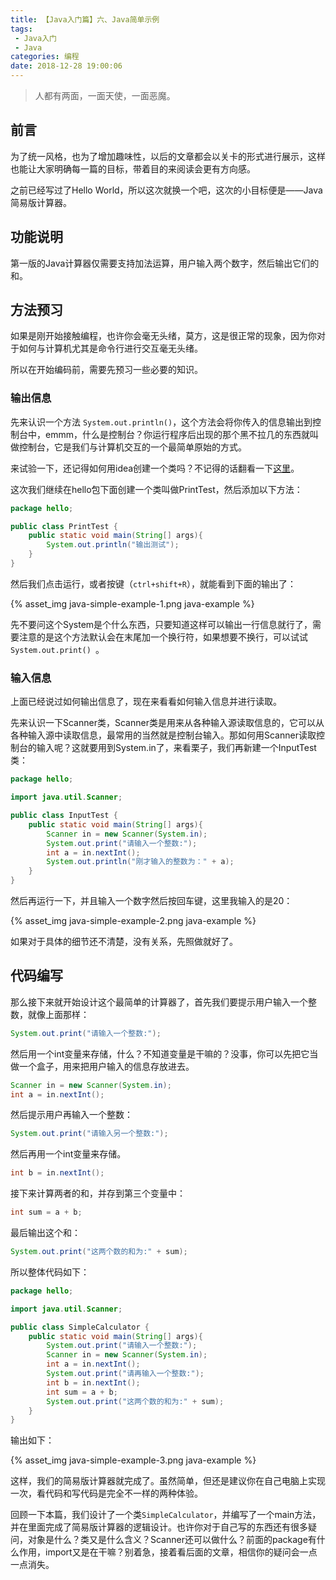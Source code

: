 ```yaml
---
title: 【Java入门篇】六、Java简单示例
tags: 
 - Java入门
 - Java
categories: 编程
date: 2018-12-28 19:00:06
---
```


> 人都有两面，一面天使，一面恶魔。

## 前言

为了统一风格，也为了增加趣味性，以后的文章都会以关卡的形式进行展示，这样也能让大家明确每一篇的目标，带着目的来阅读会更有方向感。

之前已经写过了Hello World，所以这次就换一个吧，这次的小目标便是——Java简易版计算器。

## 功能说明

第一版的Java计算器仅需要支持加法运算，用户输入两个数字，然后输出它们的和。

## 方法预习

如果是刚开始接触编程，也许你会毫无头绪，莫方，这是很正常的现象，因为你对于如何与计算机尤其是命令行进行交互毫无头绪。

所以在开始编码前，需要先预习一些必要的知识。

### 输出信息

先来认识一个方法 `System.out.println()`，这个方法会将你传入的信息输出到控制台中，emmm，什么是控制台？你运行程序后出现的那个黑不拉几的东西就叫做控制台，它是我们与计算机交互的一个最简单原始的方式。

来试验一下，还记得如何用idea创建一个类吗？不记得的话翻看一下[这里](java-ide.md)。

这次我们继续在hello包下面创建一个类叫做PrintTest，然后添加以下方法：

```java
package hello;

public class PrintTest {
    public static void main(String[] args){
        System.out.println("输出测试");
    }
}
```

然后我们点击运行，或者按键（`ctrl+shift+R`），就能看到下面的输出了：

{% asset_img java-simple-example-1.png java-example %}

先不要问这个System是个什么东西，只要知道这样可以输出一行信息就行了，需要注意的是这个方法默认会在末尾加一个换行符，如果想要不换行，可以试试 `System.out.print() `。

### 输入信息

上面已经说过如何输出信息了，现在来看看如何输入信息并进行读取。

先来认识一下Scanner类，Scanner类是用来从各种输入源读取信息的，它可以从各种输入源中读取信息，最常用的当然就是控制台输入。那如何用Scanner读取控制台的输入呢？这就要用到System.in了，来看栗子，我们再新建一个InputTest类：

```java
package hello;

import java.util.Scanner;

public class InputTest {
    public static void main(String[] args){
        Scanner in = new Scanner(System.in);
        System.out.print("请输入一个整数:");
        int a = in.nextInt();
        System.out.println("刚才输入的整数为：" + a);
    }
}
```

然后再运行一下，并且输入一个数字然后按回车键，这里我输入的是20：

{% asset_img java-simple-example-2.png java-example %}

如果对于具体的细节还不清楚，没有关系，先照做就好了。

## 代码编写

那么接下来就开始设计这个最简单的计算器了，首先我们要提示用户输入一个整数，就像上面那样：

```java
System.out.print("请输入一个整数:");
```

然后用一个int变量来存储，什么？不知道变量是干嘛的？没事，你可以先把它当做一个盒子，用来把用户输入的信息存放进去。

```java
Scanner in = new Scanner(System.in);
int a = in.nextInt();
```

然后提示用户再输入一个整数：

```java
System.out.print("请输入另一个整数:");
```

然后再用一个int变量来存储。

```java
int b = in.nextInt();
```

接下来计算两者的和，并存到第三个变量中：

```java
int sum = a + b;
```

最后输出这个和：

```java
System.out.print("这两个数的和为:" + sum);
```

所以整体代码如下：

```java
package hello;

import java.util.Scanner;

public class SimpleCalculator {
    public static void main(String[] args){
        System.out.print("请输入一个整数:");
        Scanner in = new Scanner(System.in);
        int a = in.nextInt();
        System.out.print("请再输入一个整数:");
        int b = in.nextInt();
        int sum = a + b;
        System.out.print("这两个数的和为:" + sum);
    }
}
```

输出如下：

{% asset_img java-simple-example-3.png java-example %}

这样，我们的简易版计算器就完成了。虽然简单，但还是建议你在自己电脑上实现一次，看代码和写代码是完全不一样的两种体验。

回顾一下本篇，我们设计了一个类`SimpleCalculator`，并编写了一个main方法，并在里面完成了简易版计算器的逻辑设计。也许你对于自己写的东西还有很多疑问，对象是什么？类又是什么含义？Scanner还可以做什么？前面的package有什么作用，import又是在干嘛？别着急，接着看后面的文章，相信你的疑问会一点一点消失。
